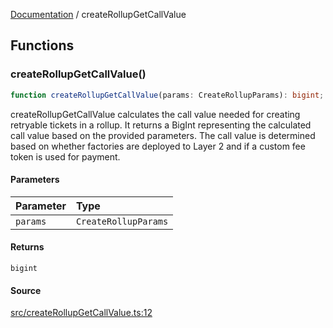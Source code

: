 [Documentation](README.md) / createRollupGetCallValue

## Functions

### createRollupGetCallValue()

```ts
function createRollupGetCallValue(params: CreateRollupParams): bigint;
```

createRollupGetCallValue calculates the call value needed for creating
retryable tickets in a rollup. It returns a BigInt representing the
calculated call value based on the provided parameters. The call value is
determined based on whether factories are deployed to Layer 2 and if a custom
fee token is used for payment.

#### Parameters

| Parameter | Type                 |
| :-------- | :------------------- |
| `params`  | `CreateRollupParams` |

#### Returns

`bigint`

#### Source

[src/createRollupGetCallValue.ts:12](https://github.com/anegg0/arbitrum-orbit-sdk/blob/763a3f41e7ea001cbb6fe81ac11cc794b4a0f94d/src/createRollupGetCallValue.ts#L12)
